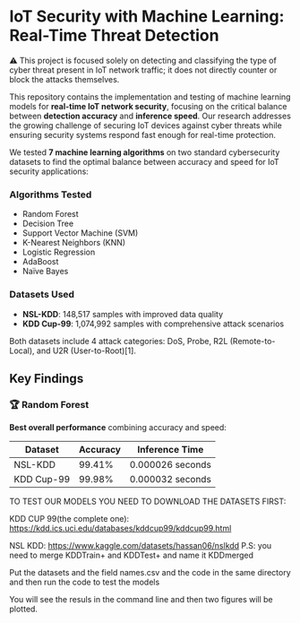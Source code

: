 # IoT Security with Machine Learning: Real-Time Threat Detection

⚠️ This project is focused solely on detecting and classifying the type of cyber threat present in IoT network traffic; it does not directly counter or block the attacks themselves.

This repository contains the implementation and testing of machine learning models for **real-time IoT network security**, focusing on the critical balance between **detection accuracy** and **inference speed**. Our research addresses the growing challenge of securing IoT devices against cyber threats while ensuring security systems respond fast enough for real-time protection.

We tested **7 machine learning algorithms** on two standard cybersecurity datasets to find the optimal balance between accuracy and speed for IoT security applications:

### Algorithms Tested
- Random Forest
- Decision Tree  
- Support Vector Machine (SVM)
- K-Nearest Neighbors (KNN)
- Logistic Regression
- AdaBoost
- Naïve Bayes

### Datasets Used
- **NSL-KDD**: 148,517 samples with improved data quality
- **KDD Cup-99**: 1,074,992 samples with comprehensive attack scenarios

Both datasets include 4 attack categories: DoS, Probe, R2L (Remote-to-Local), and U2R (User-to-Root)[1].

## Key Findings

### 🏆 Random Forest
**Best overall performance** combining accuracy and speed:

| Dataset | Accuracy | Inference Time |
|---------|----------|----------------|
| NSL-KDD | 99.41% | 0.000026 seconds |
| KDD Cup-99 | 99.98% | 0.000032 seconds |

TO TEST OUR MODELS YOU NEED TO DOWNLOAD THE DATASETS FIRST:

KDD CUP 99(the complete one): https://kdd.ics.uci.edu/databases/kddcup99/kddcup99.html

NSL KDD: https://www.kaggle.com/datasets/hassan06/nslkdd
P.S: you need to merge KDDTrain+ and KDDTest+ and name it KDDmerged

Put the datasets and the field names.csv and the code in the same directory and then run the code to test the models

You will see the resuls in the command line and then two figures will be plotted.
